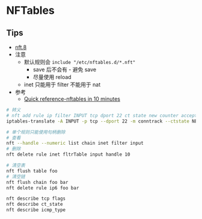 # NFTables

## Tips
* [nft.8](https://jlk.fjfi.cvut.cz/arch/manpages/man/nft.8)
* 注意
  * 默认规则会 `include "/etc/nftables.d/*.nft"`
    * save 后不会有 - 避免 save
    * 尽量使用 reload
  * inet 只能用于 filter 不能用于 nat
* 参考
  * [Quick reference-nftables in 10 minutes](https://wiki.nftables.org/wiki-nftables/index.php/Quick_reference-nftables_in_10_minutes)

```bash
# 转义
# nft add rule ip filter INPUT tcp dport 22 ct state new counter accept
iptables-translate -A INPUT -p tcp --dport 22 -m conntrack --ctstate NEW -j ACCEPT

# 单个规则只能使用句柄删除
# 查看
nft --handle --numeric list chain inet filter input
# 删除
nft delete rule inet fltrTable input handle 10

# 清空表
nft flush table foo
# 清空链
nft flush chain foo bar
nft delete rule ip6 foo bar

nft describe tcp flags
nft describe ct_state
nft describe icmp_type
```
